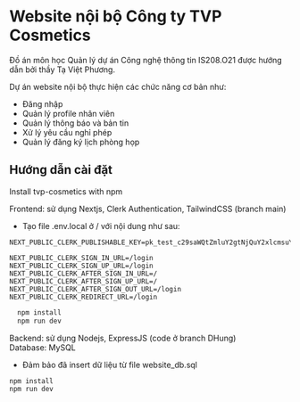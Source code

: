 
# Website nội bộ Công ty TVP Cosmetics

Đồ án môn học Quản lý dự án Công nghệ thông tin IS208.O21 được hướng dẫn bởi thầy Tạ Việt Phương.

Dự án website nội bộ thực hiện các chức năng cơ bản như: 

* Đăng nhập  
* Quản lý profile nhân viên
* Quản lý thông báo và bản tin
* Xử lý yêu cầu nghỉ phép
* Quản lý đăng ký lịch phòng họp




## Hướng dẫn cài đặt

Install tvp-cosmetics with npm

Frontend: sử dụng Nextjs, Clerk Authentication, TailwindCSS  (branch main)
* Tạo file .env.local ở / với nội dung như sau:

```
NEXT_PUBLIC_CLERK_PUBLISHABLE_KEY=pk_test_c29saWQtZmluY2gtNjQuY2xlcmsuYWNjb3VudHMuZGV2JA

NEXT_PUBLIC_CLERK_SIGN_IN_URL=/login
NEXT_PUBLIC_CLERK_SIGN_UP_URL=/login
NEXT_PUBLIC_CLERK_AFTER_SIGN_IN_URL=/
NEXT_PUBLIC_CLERK_AFTER_SIGN_UP_URL=/
NEXT_PUBLIC_CLERK_AFTER_SIGN_OUT_URL=/login
NEXT_PUBLIC_CLERK_REDIRECT_URL=/login
```

```bash
  npm install
  npm run dev
```
Backend: sử dụng Nodejs, ExpressJS (code ở branch DHung)  
Database: MySQL  

* Đảm bảo đã insert dữ liệu từ file website_db.sql

```bash
npm install
npm run dev
```


